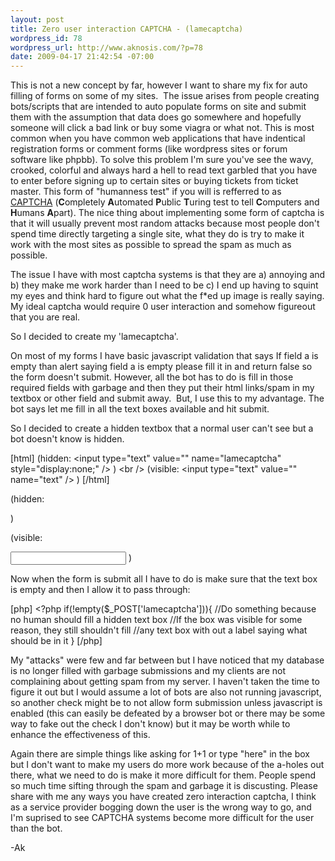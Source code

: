 ```yaml
--- 
layout: post
title: Zero user interaction CAPTCHA - (lamecaptcha)
wordpress_id: 78
wordpress_url: http://www.aknosis.com/?p=78
date: 2009-04-17 21:42:54 -07:00
---
```

This is not a new concept by far, however I want to share my fix for auto filling of forms on some of my sites.  The issue arises from people creating bots/scripts that are intended to auto populate forms on site and submit them with the assumption that data does go somewhere and hopefully someone will click a bad link or buy some viagra or what not. This is most common when you have common web applications that have indentical registration forms or comment forms (like wordpress sites or forum software like phpbb). To solve this problem I'm sure you've see the wavy, crooked, colorful and always hard a hell to read text garbled that you have to enter before signing up to certain sites or buying tickets from ticket master. This form of "humanness test" if you will is refferred to as <a href="http://en.wikipedia.org/wiki/Captcha">CAPTCHA</a> (<strong>C</strong>ompletely <strong>A</strong>utomated <strong>P</strong>ublic <strong>T</strong>uring test to tell <strong>C</strong>omputers and <strong>H</strong>umans <strong>A</strong>part). The nice thing about implementing some form of captcha is that it will usually prevent most random attacks because most people don't spend time directly targeting a single site, what they do is try to make it work with the most sites as possible to spread the spam as much as possible.

The issue I have with most captcha systems is that they are a) annoying and b) they make me work harder than I need to be c) I end up having to squint my eyes and think hard to figure out what the f*ed up image is really saying. My ideal captcha would require 0 user interaction and somehow figureout that you are real.

So I decided to create my 'lamecaptcha'.

On most of my forms I have basic javascript validation that says If field a is empty than alert saying field a is empty please fill it in and return false so the form doesn't submit. However, all the bot has to do is fill in those required fields with garbage and then they put their html links/spam in my textbox or other field and submit away.  But, I use this to my advantage. The bot says let me fill in all the text boxes available and hit submit.

So I decided to create a hidden textbox that a normal user can't see but a bot doesn't know is hidden.

[html]
(hidden: &lt;input type=&quot;text&quot; value=&quot;&quot; name=&quot;lamecaptcha&quot; style=&quot;display:none;&quot; /&gt; ) &lt;br /&gt;
(visible: &lt;input type=&quot;text&quot; value=&quot;&quot; name=&quot;text&quot; /&gt; )
[/html]

(hidden:

<input style="display:none;" name="lamecaptcha" type="text" /> )

(visible:

<input name="text" type="text" /> )

Now when the form is submit all I have to do is make sure that the text box is empty and then I allow it to pass through:

[php]
&lt;?php
if(!empty($_POST['lamecaptcha'])){
       //Do something because no human should fill a hidden text box
       //If the box was visible for some reason, they still shouldn't fill
       //any text box with out a label saying what should be in it
}
[/php]

My "attacks" were few and far between but I have noticed that my database is no longer filled with garbage submissions and my clients are not complaining about getting spam from my server.
I haven't taken the time to figure it out but I would assume a lot of bots are also not running javascript, so another check might be to not allow form submission unless javascript is enabled (this can easily be defeated by a browser bot or there may be some way to fake out the check I don't know) but it may be worth while to enhance the effectiveness of this.

Again there are simple things like asking for 1+1 or type "here" in the box but I don't want to make my users do more work because of the a-holes out there, what we need to do is make it more difficult for them. People spend so much time sifting through the spam and garbage it is discusting. Please share with me any ways you have created zero interaction captcha, I think as a service provider bogging down the user is the wrong way to go, and I'm suprised to see CAPTCHA systems become more difficult for the user than the bot.

-Ak
